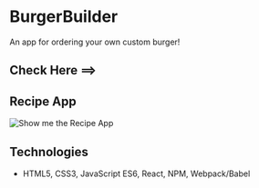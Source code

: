 # BurgerBuilder
An app for ordering your own custom burger!

## Check Here ==>

## Recipe App
![Show me the Recipe App](./images/showmetherecipe.png)

## Technologies
* HTML5, CSS3, JavaScript ES6, React, NPM, Webpack/Babel
